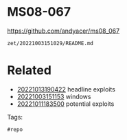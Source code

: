 # MS08-067
https://github.com/andyacer/ms08_067

` zet/20221003151029/README.md `

# Related

- [20221013190422](/zet/20221013190422/README.md) headline exploits
- [20221003151153](/zet/20221003151153/README.md) windows
- [20221011183500](/zet/20221011183500/README.md) potential exploits

Tags:

    #repo
